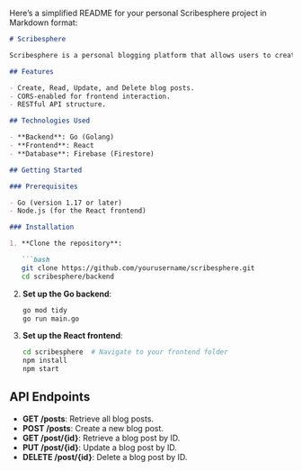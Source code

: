 Here’s a simplified README for your personal Scribesphere project in Markdown format:

```markdown
# Scribesphere

Scribesphere is a personal blogging platform that allows users to create, read, update, and delete blog posts. It features a Go backend for the API and a React frontend for user interaction.

## Features

- Create, Read, Update, and Delete blog posts.
- CORS-enabled for frontend interaction.
- RESTful API structure.

## Technologies Used

- **Backend**: Go (Golang)
- **Frontend**: React
- **Database**: Firebase (Firestore)

## Getting Started

### Prerequisites

- Go (version 1.17 or later)
- Node.js (for the React frontend)

### Installation

1. **Clone the repository**:

   ```bash
   git clone https://github.com/yourusername/scribesphere.git
   cd scribesphere/backend
   ```

2. **Set up the Go backend**:

   ```bash
   go mod tidy
   go run main.go
   ```

3. **Set up the React frontend**:

   ```bash
   cd scribesphere  # Navigate to your frontend folder
   npm install
   npm start
   ```

## API Endpoints

- **GET /posts**: Retrieve all blog posts.
- **POST /posts**: Create a new blog post.
- **GET /post/{id}**: Retrieve a blog post by ID.
- **PUT /post/{id}**: Update a blog post by ID.
- **DELETE /post/{id}**: Delete a blog post by ID.

```
